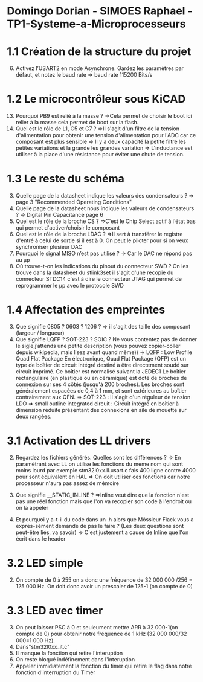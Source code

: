 # Domingo Dorian - SIMOES Raphael - TP1-Systeme-a-Microprocesseurs
# 1.1 Création de la structure du projet
6. Activez l’USART2 en mode Asynchrone. Gardez les paramètres par défaut, et notez le baud rate
=> baud rate 115200 Bits/s

# 1.2 Le microcontrôleur sous KiCAD
13. Pourquoi PB9 est relié à la masse ?
=>Cela permet de choisir le boot ici relier à la masse cela permet de boot sur la flash.
14. Quel est le rôle de L1, C5 et C7 ?
=>Il s'agit d'un filtre de la tension d'alimentation pour obtenir une tension d'alimentation pour l'ADC car ce composant est plus sensible
=> Il  y a deux capacité la petite filtre les petites variations et la grande les grandes variation
=> L'inductance est utiliser à la place d'une résistance pour éviter une chute de tension.


# 1.3 Le reste du schéma
3. Quelle page de la datasheet indique les valeurs des condensateurs ?
=> page 3 "Recommended Operating Conditions"
5. Quelle page de la datasheet nous indique les valeurs de condensateurs ?
=> Digital Pin Capacitance page 6
6. Quel est le rôle de la broche CS ?
=>C'est le Chip Select actif à l'état bas qui permet d'activer/choisir le composant
7. Quel est le rôle de la broche LDAC ?
=>Il sert à transférer le registre d'entré à celui de sortie si il est à 0. On peut le piloter pour si on veux synchroniser plusieur DAC
8. Pourquoi le signal MISO n’est pas utilisé ?
=> Car le DAC ne répond pas au µp
10. Où trouve-t-on les indications du pinout du connecteur SWD ?
On les trouve dans la datasheet du stlink3set il s'agit d'une recopie du connecteur STDC14 c'est à dire le connecteur JTAG qui permet de reprogrammer le µp avec le protocole SWD

# 1.4 Affectation des empreintes
3. Que signifie 0805 ? 0603 ? 1206 ?
=> il s'agit des taille des composant (largeur / longueur)
4. Que signifie LQFP ? SOT-223 ? SOIC ? Ne vous contentez pas de donner le sigle,j’attends une petite description (vous pouvez copier-coller depuis wikipedia, mais lisez avant quand même))
=> LQFP : Low Profile Quad Flat Package
En électronique, Quad Flat Package (QFP) est un type de boîtier de circuit intégré destiné à être directement soudé sur circuit imprimé. Ce boîtier est normalisé suivant la JEDEC1
Le boîtier rectangulaire (en plastique ou en céramique) est doté de broches de connexion sur ses 4 côtés (jusqu'à 200 broches). Les broches sont généralement espacées de 0,4 à 1 mm, et sont extérieures au boîtier contrairement aux QFN.
=> SOT-223 : Il s'agit d'un réguleur de tension LDO
=> small outline integrated circuit : Circuit intégré en boîtier à dimension réduite présentant des connexions en aile de mouette sur deux rangées.

# 3.1 Activation des LL drivers
2. Regardez les fichiers générés. Quelles sont les différences ?
=> En paramètrant avec LL on utilise les fonctions du meme nom qui sont moins lourd par exemple stm32l0xx.ll.usart.c fais 400 ligne contre 4000 pour sont équivalent en HAL
=> On doit utiliser ces fonctions car notre processeur n'aura pas assez de mémoire

4. Que signifie __STATIC_INLINE ?
=>Inline veut dire que la fonction n'est pas une réel fonction mais que l'on va recopier son code à l'endroit ou on la appeler
5. Et pourquoi y a-t-il du code dans un .h alors que Môssieur Fiack vous a expres-sément demandé de pas le faire ? (Les deux questions sont peut-être liés, va savoir)
=> C'est justement a cause de Inline que l'on écrit dans le header

# 3.2 LED simple
2. On compte de 0 à 255 on a donc une fréquence de 32 000 000 /256 = 125 000 Hz. On doit donc avoir un prescaler de 125-1 (on compte de 0)

# 3.3 LED avec timer
3. On peut laisser PSC à 0 et seuleument mettre ARR à 32 000-1(on compte de 0) pour obtenir notre fréquence de 1 kHz (32 000 000/32 000=1 000 Hz).
6. Dans"stm32l0xx_it.c"
7. Il manque la fonction qui retire l'interuption
8. On reste bloqué indéfinement dans l'interuption
9. Appeler immidiatement la fonction du timer qui retire le flag dans notre fonction d'interruption du Timer

